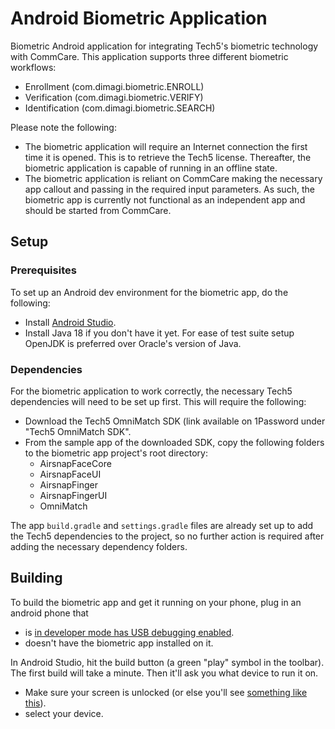# Android Biometric Application

Biometric Android application for integrating Tech5's biometric technology with CommCare. This application supports three different biometric workflows:

- Enrollment (com.dimagi.biometric.ENROLL)
- Verification (com.dimagi.biometric.VERIFY)
- Identification (com.dimagi.biometric.SEARCH)

Please note the following:

- The biometric application will require an Internet connection the first time it is opened. This is to retrieve the Tech5 license. Thereafter, the biometric application is capable of running in an offline state.
- The biometric application is reliant on CommCare making the necessary app callout and passing in the required input parameters. As such, the biometric app is currently not functional as an independent app and should be started from CommCare.

## Setup

### Prerequisites

To set up an Android dev environment for the biometric app, do the following:

- Install [Android Studio](https://developer.android.com/sdk/index.html).
- Install Java 18 if you don't have it yet. For ease of test suite setup OpenJDK is preferred over Oracle's version of Java.

### [](https://github.com/dimagi/biometric-android#dependencies)Dependencies

For the biometric application to work correctly, the necessary Tech5 dependencies will need to be set up first. This will require the following:

- Download the Tech5 OmniMatch SDK (link available on 1Password under "Tech5 OmniMatch SDK".
- From the sample app of the downloaded SDK, copy the following folders to the biometric app project's root directory:
    - AirsnapFaceCore
    - AirsnapFaceUI
    - AirsnapFinger
    - AirsnapFingerUI
    - OmniMatch

The app `build.gradle` and `settings.gradle` files are already set up to add the Tech5 dependencies to the project, so no further action is required after adding the necessary dependency folders.

## Building

To build the biometric app and get it running on your phone, plug in an android phone that

- is [in developer mode has USB debugging enabled](https://developer.android.com/tools/device.html#setting-up).
- doesn't have the biometric app installed on it.

In Android Studio, hit the build button (a green "play" symbol in the toolbar). The first build will take a minute. Then it'll ask you what device to run it on.

- Make sure your screen is unlocked (or else you'll see [something like this](https://gist.github.com/dannyroberts/6d8d57ff4d5f9a1b70a5)).
- select your device.

